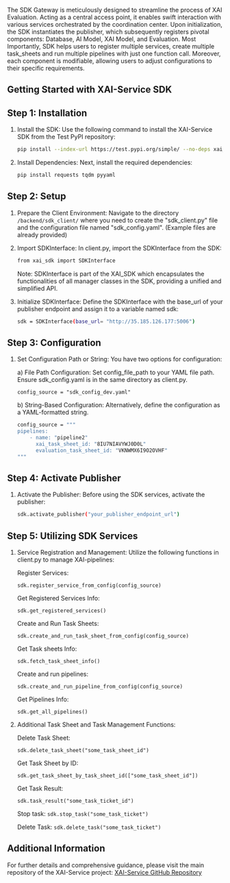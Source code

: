 The SDK Gateway is meticulously designed to streamline the process of XAI Evaluation. Acting as a central access point, it enables swift interaction with various services orchestrated by the coordination center. Upon initialization, the SDK instantiates the publisher, which subsequently registers pivotal components: Database, AI Model, XAI Model, and Evaluation. Most Importantly, SDK helps users to register multiple services, create multiple task_sheets and run multiple pipelines with just one function call. Moreover, each component is modifiable, allowing users to adjust configurations to their specific requirements.

## Getting Started with XAI-Service SDK

## Step 1: Installation

1. Install the SDK:
   Use the following command to install the XAI-Service SDK from the Test PyPI repository:
   
   ```bash
   pip install --index-url https://test.pypi.org/simple/ --no-deps xai_sdk
   ```

2. Install Dependencies:
   Next, install the required dependencies:
   
   ```bash
   pip install requests tqdm pyyaml
   ```
## Step 2: Setup

1. Prepare the Client Environment:
   Navigate to the directory ```/backend/sdk_client/``` where you need to create the "sdk_client.py" file and the configuration file named "sdk_config.yaml". (Example files are already provided)

2. Import SDKInterface:
   In client.py, import the SDKInterface from the SDK:
   
   ```bash
   from xai_sdk import SDKInterface
   ```
   Note: SDKInterface is part of the XAI_SDK which encapsulates the functionalities of all manager classes in the SDK, providing a unified and simplified API.

3. Initialize SDKInterface:
   Define the SDKInterface with the base_url of your publisher endpoint and assign it to a variable named sdk:
   
   ```bash
   sdk = SDKInterface(base_url= "http://35.185.126.177:5006")
   ```
## Step 3: Configuration

1. Set Configuration Path or String:
   You have two options for configuration:

   a) File Path Configuration:
   Set config_file_path to your YAML file path. Ensure sdk_config.yaml is in the same directory as client.py.

      ```config_source = "sdk_config_dev.yaml"```
   
   b) String-Based Configuration:
   Alternatively, define the configuration as a YAML-formatted string.

      ```bash
      config_source = """
      pipelines:
          - name: "pipeline2"
            xai_task_sheet_id: "8IU7NIAVYWJ0D0L"
            evaluation_task_sheet_id: "VKNWMX6I9O2OVHF"
      """
      ```

## Step 4: Activate Publisher

1. Activate the Publisher:
   Before using the SDK services, activate the publisher:
    
    ```bash
    sdk.activate_publisher("your_publisher_endpoint_url")
    ``` 
## Step 5: Utilizing SDK Services

1. Service Registration and Management:
   Utilize the following functions in client.py to manage XAI-pipelines:

   Register Services:
   
   ```sdk.register_service_from_config(config_source)```

   Get Registered Services Info:

   ```sdk.get_registered_services()```

   Create and Run Task Sheets:

   ```sdk.create_and_run_task_sheet_from_config(config_source)```

    Get Task sheets Info:

   ```sdk.fetch_task_sheet_info()```

   Create and run pipelines:

   ```sdk.create_and_run_pipeline_from_config(config_source)```

   Get Pipelines Info:

   ```sdk.get_all_pipelines()```

2. Additional Task Sheet and Task Management Functions:
   
   Delete Task Sheet:

    ```sdk.delete_task_sheet("some_task_sheet_id")```

   Get Task Sheet by ID:

    ```sdk.get_task_sheet_by_task_sheet_id(["some_task_sheet_id"])```

   Get Task Result:

    ```sdk.task_result("some_task_ticket_id")```

   Stop task:
    ```sdk.stop_task("some_task_ticket")```

   Delete Task:
    ```sdk.delete_task("some_task_ticket")```

## Additional Information

For further details and comprehensive guidance, please visit the main repository of the XAI-Service project: [XAI-Service GitHub Repository](https://github.com/ZeruiW/XAI-Service)
